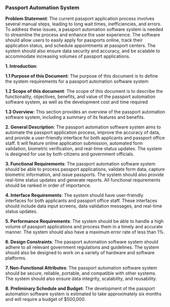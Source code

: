 ### Passport Automation System

**Problem Statement**: The current passport application process involves several manual steps, leading to long wait times, inefficiencies, and errors. To 
address these issues, a passport automation software system is needed to streamline the process and enhance the user experience. The software should allow users to 
easily apply for passports online, track their application status, and schedule appointments at passport centers. The system should also ensure data security and 
accuracy, and be scalable to accommodate increasing volumes of passport applications.

**1. Introduction**:

**1.1 Purpose of this Document**: The purpose of this document is to define the system requirements for a passport automation software system

**1.2 Scope of this document**: The scope of this document is to describe the functionality, objectives, benefits, and value of the passport automation software system, as well as the development cost and time required

**1.3 Overview**: This section provides an overview of the passport automation software system, including a summary of its features and benefits.

**2. General Description**: The passport automation software system aims to automate the passport application process, improve the accuracy of data, and provide a user-friendly interface for both applicants and passport office staff. It will feature online application submission, automated form validation, biometric verification, and real-time status updates. The system is designed for use by both citizens and government officials.

**3. Functional Requirements**: The passport automation software system should be able to process passport applications, validate form data, capture biometric information, and issue passports. The system should also provide real-time status updates and generate reports. All functional requirements should be ranked in order of importance.

**4. Interface Requirements**: The system should have user-friendly interfaces for both applicants and passport office staff. These interfaces should include data input screens, data validation messages, and real-time status updates.

**5. Performance Requirements**: The system should be able to handle a high volume of passport applications and process them in a timely and accurate manner. The system should also have a maximum error rate of less than 1%.

**6. Design Constraints**: The passport automation software system should adhere to all relevant government regulations and guidelines. The system should also be designed to work on a variety of hardware and software platforms.

**7. Non-Functional Attributes**: The passport automation software system should be secure, reliable, portable, and compatible with other systems. The system should also ensure data integrity, scalability, and reusability.

**8. Preliminary Schedule and Budget**: The development of the passport automation software system is estimated to take approximately six months and will require a budget of $500,000.



